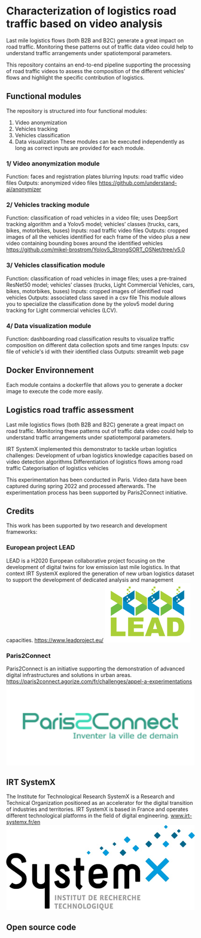 # Characterization of logistics road traffic based on video analysis

Last mile logistics flows (both B2B and B2C) generate a great impact on road traffic. Monitoring these patterns out of traffic data video could help to understand traffic arrangements under spatiotemporal parameters.

This repository contains an end-to-end pipeline supporting the processing of road traffic videos to assess the composition of the different vehicles’ flows and highlight the specific contribution of logistics.

## Functional modules
The repository is structured into four functional modules:
1.	Video anonymization
2.	Vehicles tracking
3.	Vehicles classification
4.	Data visualization
These modules can be executed independently as long as correct inputs are provided for each module.


### 1/ Video anonymization module
Function: faces and registration plates blurring
Inputs: road traffic video files
Outputs: anonymized video files
https://github.com/understand-ai/anonymizer

### 2/ Vehicles tracking module
Function: classification of road vehicles in a video file; uses DeepSort tracking algorithm and a Yolov5 model; vehicles’ classes (trucks, cars, bikes, motorbikes, buses)
Inputs: road traffic video files
Outputs: cropped images of all the vehicles identified for each frame of the video plus a new video containing bounding boxes around the identified vehicles
https://github.com/mikel-brostrom/Yolov5_StrongSORT_OSNet/tree/v5.0 


### 3/ Vehicles classification module
Function: classification of road vehicles in image files; uses a pre-trained ResNet50 model; vehicles’ classes (trucks, Light Commercial Vehicles, cars, bikes, motorbikes, buses)
Inputs: cropped images of identified road vehicles 
Outputs: associated class saved in a csv file
This module allows you to specialize the classification done by the yolov5 model during tracking for Light commercial vehicles (LCV).


### 4/ Data visualization module
Function: dashboarding road classification results to visualize traffic composition on different data collection spots and time ranges
Inputs: csv file of vehicle's id with their identified class
Outputs: streamlit web page


## Docker Environnement

Each module contains a dockerfile that allows you to generate a docker image to execute the code more easily.


## Logistics road traffic assessment
Last mile logistics flows (both B2B and B2C) generate a great impact on road traffic. Monitoring these patterns out of traffic data video could help to understand traffic arrangements under spatiotemporal parameters.

IRT SystemX implemented this demonstrator to tackle urban logistics challenges:
Development of urban logistics knowledge capacities based on video detection algorithms
Differentiation of logistics flows among road traffic
Categorisation of logistics vehicles

This experimentation has been conducted in Paris. Video data have been captured during spring 2022 and processed afterwards. The experimentation process has been supported by Paris2Connect initiative.

## Credits 
This work has been supported by two research and development frameworks:

### European project LEAD
LEAD is a H2020 European collaborative project focusing on the development of digital twins for low emission last mile logistics. In that context IRT SystemX explored the generation of new urban logistics dataset to support the development of dedicated analysis and management capacities.
https://www.leadproject.eu/
![LEAD project logo](images/logo_lead.png) 

### Paris2Connect
Paris2Connect is an initiative supporting the demonstration of advanced digital infrastructures and solutions in urban areas.
https://paris2connect.agorize.com/fr/challenges/appel-a-experimentations
![Paris2connect logo](images/logo_paris2connect.PNG) 
 
## IRT SystemX
The Institute for Technological Research SystemX is a Research and Technical Organization positioned as an accelerator for the digital transition of industries and territories.
IRT SystemX is based in France and operates different technological platforms in the field of digital engineering.
www.irt-systemx.fr/en 
![IRT SystemX logo](images/logo_systemX.jpeg) 
## Open source code


